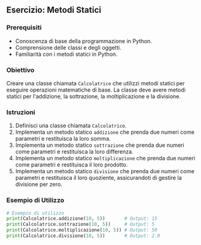 ## Esercizio: Metodi Statici

### Prerequisiti

- Conoscenza di base della programmazione in Python.
- Comprensione delle classi e degli oggetti.
- Familiarità con i metodi statici in Python.

### Obiettivo

Creare una classe chiamata `Calcolatrice` che utilizzi metodi statici per eseguire operazioni matematiche di base. La classe deve avere metodi statici per l'addizione, la sottrazione, la moltiplicazione e la divisione.

### Istruzioni

1. Definisci una classe chiamata `Calcolatrice`.
2. Implementa un metodo statico `addizione` che prenda due numeri come parametri e restituisca la loro somma.
3. Implementa un metodo statico `sottrazione` che prenda due numeri come parametri e restituisca la loro differenza.
4. Implementa un metodo statico `moltiplicazione` che prenda due numeri come parametri e restituisca il loro prodotto.
5. Implementa un metodo statico `divisione` che prenda due numeri come parametri e restituisca il loro quoziente, assicurandoti di gestire la divisione per zero.

### Esempio di Utilizzo

```python
# Esempio di utilizzo
print(Calcolatrice.addizione(10, 5))       # Output: 15
print(Calcolatrice.sottrazione(10, 5))     # Output: 5
print(Calcolatrice.moltiplicazione(10, 5)) # Output: 50
print(Calcolatrice.divisione(10, 5))       # Output: 2.0
```
